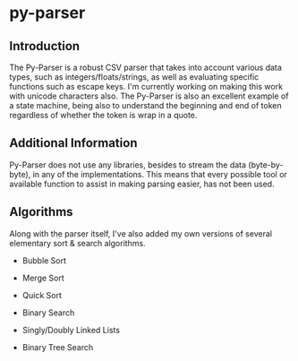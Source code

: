 # py-parser

## Introduction

The Py-Parser is a robust CSV parser that takes into account various data types, such as integers/floats/strings, as well as evaluating specific functions such as escape keys. I'm currently working on making this work with unicode characters also. The Py-Parser is also an excellent example of a state machine, being also to understand the beginning and end of token regardless of whether the token is wrap in a quote.

## Additional Information

Py-Parser does not use any libraries, besides to stream the data (byte-by-byte), in any of the implementations. This means that every possible tool or available function to assist in making parsing easier, has not been used. 

## Algorithms

Along with the parser itself, I've also added my own versions of several elementary sort & search algorithms.

* Bubble Sort
* Merge Sort
* Quick Sort

* Binary Search
* Singly/Doubly Linked Lists
* Binary Tree Search
